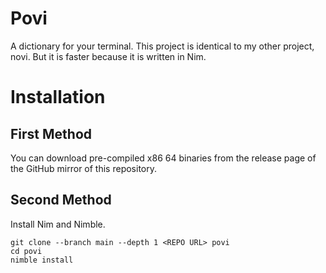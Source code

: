 # Povi
A dictionary for your terminal. This project is identical to my other project, novi. 
But it is faster because it is written in Nim.

# Installation
## First Method
You can download pre-compiled x86 64 binaries from the release page of the 
GitHub mirror of this repository.
## Second Method
Install Nim and Nimble.
```shell
git clone --branch main --depth 1 <REPO URL> povi
cd povi
nimble install
```
